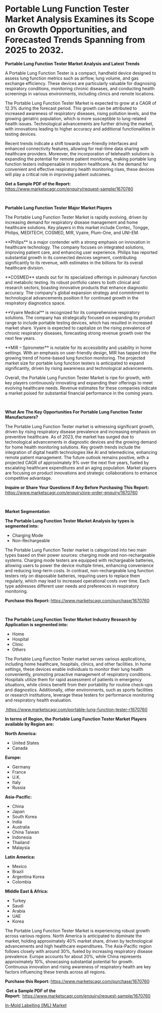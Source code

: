 <p><h1>Portable Lung Function Tester Market Analysis Examines its Scope on Growth Opportunities, and Forecasted Trends Spanning from 2025 to 2032.</h1></p><p><strong>Portable Lung Function Tester Market Analysis and Latest Trends</strong></p>
<p><p>A Portable Lung Function Tester is a compact, handheld device designed to assess lung function metrics such as airflow, lung volume, and gas exchange efficiency. These devices are particularly valuable for diagnosing respiratory conditions, monitoring chronic diseases, and conducting health screenings in various environments, including clinics and remote locations. </p><p>The Portable Lung Function Tester Market is expected to grow at a CAGR of 12.3% during the forecast period. This growth can be attributed to increased awareness of respiratory diseases, rising pollution levels, and the growing geriatric population, which is more susceptible to lung-related health issues. Technological advancements are further driving the market, with innovations leading to higher accuracy and additional functionalities in testing devices. </p><p>Recent trends indicate a shift towards user-friendly interfaces and enhanced connectivity features, allowing for real-time data sharing with healthcare providers. Moreover, the incorporation of telehealth solutions is expanding the potential for remote patient monitoring, making portable lung function testers indispensable in modern healthcare. As the demand for convenient and effective respiratory health monitoring rises, these devices will play a critical role in improving patient outcomes.</p></p>
<p><strong>Get a Sample PDF of the Report:&nbsp;</strong> <a href="https://www.marketscagr.com/enquiry/request-sample/1670760?utm_campaign=2471&utm_medium=2&utm_source=Github&utm_content=ia&utm_term=25032025&utm_id=portable-lung-function-tester">https://www.marketscagr.com/enquiry/request-sample/1670760</a></p>
<p>&nbsp;</p>
<p><strong>Portable Lung Function Tester Major Market Players</strong></p>
<p><p>The Portable Lung Function Tester Market is rapidly evolving, driven by increasing demand for respiratory disease management and home healthcare solutions. Key players in this market include Contec, Tongge, Philips, MEDITECH, COSMED, MIR, Vyaire, Plum-One, and UNI-EM.</p><p>**Philips** is a major contender with a strong emphasis on innovation in healthcare technology. The company focuses on integrated solutions, improving patient care, and enhancing user experience. Philips has reported substantial growth in its connected devices segment, contributing significantly to its revenue, with estimates in the billions for its overall healthcare division.</p><p>**COSMED** stands out for its specialized offerings in pulmonary function and metabolic testing. Its robust portfolio caters to both clinical and research sectors, boasting innovative products that enhance diagnostic accuracy. The company's global expansion strategy and commitment to technological advancements position it for continued growth in the respiratory diagnostics space.</p><p>**Vyaire Medical** is recognized for its comprehensive respiratory solutions. The company has strategically focused on expanding its product range to include portable testing devices, which has resulted in increased market share. Vyaire is expected to capitalize on the rising prevalence of chronic respiratory diseases, forecasting strong revenue growth over the next few years.</p><p>**MIR – Spirometer** is notable for its accessibility and usability in home settings. With an emphasis on user-friendly design, MIR has tapped into the growing trend of home-based lung function monitoring. The projected market size for portable lung function testers is anticipated to expand significantly, driven by rising awareness and technological advancements.</p><p>Overall, the Portable Lung Function Tester Market is ripe for growth, with key players continuously innovating and expanding their offerings to meet evolving healthcare needs. Revenue estimates for these companies indicate a market poised for substantial financial performance in the coming years.</p></p>
<p>&nbsp;</p>
<p><strong>What Are The Key Opportunities For Portable Lung Function Tester Manufacturers?</strong></p>
<p><p>The Portable Lung Function Tester market is witnessing significant growth, driven by rising respiratory disease prevalence and increasing emphasis on preventive healthcare. As of 2023, the market has surged due to technological advancements in diagnostic devices and the growing demand for home health monitoring solutions. Key growth trends include the integration of digital health technologies like AI and telemedicine, enhancing remote patient management. The future outlook remains positive, with a projected CAGR of approximately 9% over the next five years, fueled by escalating healthcare expenditures and an aging population. Market players are focusing on product innovations and strategic collaborations to enhance competitive advantage.</p></p>
<p><strong>Inquire or Share Your Questions If Any Before Purchasing This Report:</strong> <a href="https://www.marketscagr.com/enquiry/pre-order-enquiry/1670760?utm_campaign=2471&utm_medium=2&utm_source=Github&utm_content=ia&utm_term=25032025&utm_id=portable-lung-function-tester">https://www.marketscagr.com/enquiry/pre-order-enquiry/1670760</a></p>
<p>&nbsp;</p>
<p><strong>Market Segmentation</strong></p>
<p><strong>The Portable Lung Function Tester Market Analysis by types is segmented into:</strong></p>
<p><ul><li>Charging Mode</li><li>Non-Rechargeable</li></ul></p>
<p><p>The Portable Lung Function Tester market is categorized into two main types based on their power sources: charging mode and non-rechargeable systems. Charging mode testers are equipped with rechargeable batteries, allowing users to power the device multiple times, enhancing convenience and reducing long-term costs. In contrast, non-rechargeable lung function testers rely on disposable batteries, requiring users to replace them regularly, which may lead to increased operational costs over time. Each type addresses different user needs and preferences in respiratory monitoring.</p></p>
<p><strong>Purchase this Report:&nbsp;</strong><a href="https://www.marketscagr.com/purchase/1670760?utm_campaign=2471&utm_medium=2&utm_source=Github&utm_content=ia&utm_term=25032025&utm_id=portable-lung-function-tester">https://www.marketscagr.com/purchase/1670760</a></p>
<p>&nbsp;</p>
<p><strong>The Portable Lung Function Tester Market Industry Research by Application is segmented into:</strong></p>
<p><ul><li>Home</li><li>Hospital</li><li>Clinic</li><li>Others</li></ul></p>
<p><p>The Portable Lung Function Tester market serves various applications, including home healthcare, hospitals, clinics, and other facilities. In home settings, these devices enable individuals to monitor their lung health conveniently, promoting proactive management of respiratory conditions. Hospitals utilize them for rapid assessment of patients in emergency situations, while clinics benefit from their portability for routine check-ups and diagnostics. Additionally, other environments, such as sports facilities or research institutions, leverage these testers for performance monitoring and respiratory health evaluation.</p></p>
<p><a href="https://www.marketscagr.com/portable-lung-function-tester-r1670760?utm_campaign=2471&utm_medium=2&utm_source=Github&utm_content=ia&utm_term=25032025&utm_id=portable-lung-function-tester">&nbsp;https://www.marketscagr.com/portable-lung-function-tester-r1670760</a></p>
<p><strong>In terms of Region, the Portable Lung Function Tester Market Players available by Region are:</strong></p>
<p>
    <p> <strong> North America: </strong>
        <ul>
            <li>United States</li>
            <li>Canada</li>
        </ul>
        </p> 
    <p> <strong> Europe: </strong>
        <ul>
            <li>Germany</li>
            <li>France</li>
            <li>U.K.</li>
            <li>Italy</li>
            <li>Russia</li>
        </ul>
        </p> 
    <p> <strong> Asia-Pacific: </strong>
        <ul>
            <li>China</li>
            <li>Japan</li>
            <li>South Korea</li>
            <li>India</li>
            <li>Australia</li>
            <li>China Taiwan</li>
            <li>Indonesia</li>
            <li>Thailand</li>
            <li>Malaysia</li>
        </ul>
        </p> 
    <p> <strong> Latin America: </strong>
        <ul>
            <li>Mexico</li>
            <li>Brazil</li>
            <li>Argentina Korea</li>
            <li>Colombia</li>
        </ul>
        </p> 
    <p> <strong> Middle East & Africa: </strong>
        <ul>
            <li>Turkey</li>
            <li>Saudi</li>
            <li>Arabia</li>
            <li>UAE</li>
            <li>Korea</li>
        </ul>
    </p>
    </p>
<p><p>The Portable Lung Function Tester Market is experiencing robust growth across various regions. North America is anticipated to dominate the market, holding approximately 40% market share, driven by technological advancements and high healthcare expenditures. The Asia-Pacific region follows closely with around 30%, fueled by increasing respiratory disease prevalence. Europe accounts for about 20%, while China represents approximately 10%, showcasing substantial potential for growth. Continuous innovation and rising awareness of respiratory health are key factors influencing these trends across all regions.</p></p>
<p><strong>Purchase this Report: </strong><a href="https://www.marketscagr.com/purchase/1670760?utm_campaign=2471&utm_medium=2&utm_source=Github&utm_content=ia&utm_term=25032025&utm_id=portable-lung-function-tester">https://www.marketscagr.com/purchase/1670760</a></p>
<p>&nbsp;<strong>Get a Sample PDF of the Report:&nbsp;&nbsp;</strong><a href="https://www.marketscagr.com/enquiry/request-sample/1670760?utm_campaign=2471&utm_medium=2&utm_source=Github&utm_content=ia&utm_term=25032025&utm_id=portable-lung-function-tester">https://www.marketscagr.com/enquiry/request-sample/1670760</a></p>
<p><strong></strong></p>
<p><p><a href="https://github.com/MariaWashington76/Market-Research-Report-List-2/blob/main/in-mold-labelling-iml-market.md?utm_campaign=2471&utm_medium=2&utm_source=Github&utm_content=ia&utm_term=25032025&utm_id=portable-lung-function-tester">In-Mold Labelling (IML) Market</a></p></p>